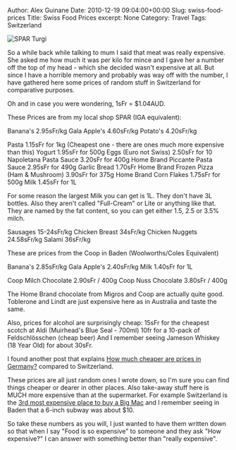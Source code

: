 Author: Alex Guinane
Date: 2010-12-19 09:04:00+00:00
Slug: swiss-food-prices
Title: Swiss Food Prices
excerpt: None
Category: Travel
Tags: Switzerland

![SPAR Turgi](/images/2010/2010-12-19-swiss-food-prices/p1030269.jpg)

So a while back while talking to mum I said that meat was really expensive. She asked me how much it was per kilo for mince and I gave her a number off the top of my head - which she decided wasn't expensive at all. But since I have a horrible memory and probably was way off with the number, I have gathered here some prices of random stuff in Switzerland for comparative purposes.

Oh and in case you were wondering, 1sFr = $1.04AUD.

These Prices are from my local shop SPAR (IGA equivalent):

Banana's 2.95sFr/kg
Gala Apple's 4.60sFr/kg
Potato's 4.20sFr/kg

Pasta 1.15sFr for 1kg (Cheapest one - there are ones much more expensive than this)
Yogurt 1.95sFr for 500g
Eggs (Euro not Swiss) 2.50sFr for 10
Napoletana Pasta Sauce 3.20sFr for 400g
Home Brand Piccante Pasta Sauce 2.95sFr for 490g
Garlic Bread 1.70sFr
Home Brand Frozen Pizza (Ham & Mushroom) 3.90sFr for 375g
Home Brand Corn Flakes 1.75sFr for 500g
Milk 1.45sFr for 1L

For some reason the largest Milk you can get is 1L. They don't have 3L bottles. Also they aren't called "Full-Cream" or Lite or anything like that. They are named by the fat content, so you can get either 1.5, 2.5 or 3.5% milch.

Sausages 15-24sFr/kg
Chicken Breast 34sFr/kg
Chicken Nuggets 24.58sFr/kg
Salami 36sFr/kg

These are prices from the Coop in Baden (Woolworths/Coles Equivalent)

Banana's 2.85sFr/kg
Gala Apple's 2.40sFr/kg
Milk 1.40sFr for 1L

Coop Milch Chocolate 2.90sFr / 400g
Coop Nuss Chocolate 3.80sFr / 400g

The Home Brand chocolate from Migros and Coop are actually quite good. Toblerone and Lindt are just expensive here as in Australia and taste the same.

Also, prices for alcohol are surprisingly cheap:
15sFr for the cheapest scotch at Aldi (Muirhead's Blue Seal - 700ml)
10fr for a 10-pack of Feldschlösschen (cheap beer)
And I remember seeing Jameson Whiskey (18 Year Old) for about 30sFr.

I found another post that explains [How much cheaper are prices in Germany?](http://www.onebigyodel.com/2010/10/dear-frau-how-much-cheaper-are-prices.html) compared to Switzerland.

These prices are all just random ones I wrote down, so I'm sure you can find things cheaper or dearer in other places. Also take-away stuff here is MUCH more expensive than at the supermarket. For example Switzerland is the [3rd most expensive place to buy a Big Mac](http://en.wikipedia.org/wiki/Big_Mac_Index#Figures) and I remember seeing in Baden that a 6-inch subway was about $10.

So take these numbers as you will, I just wanted to have them written down so that when I say "Food is so expensive" to someone and they ask "How expensive?" I can answer with something better than "really expensive".
